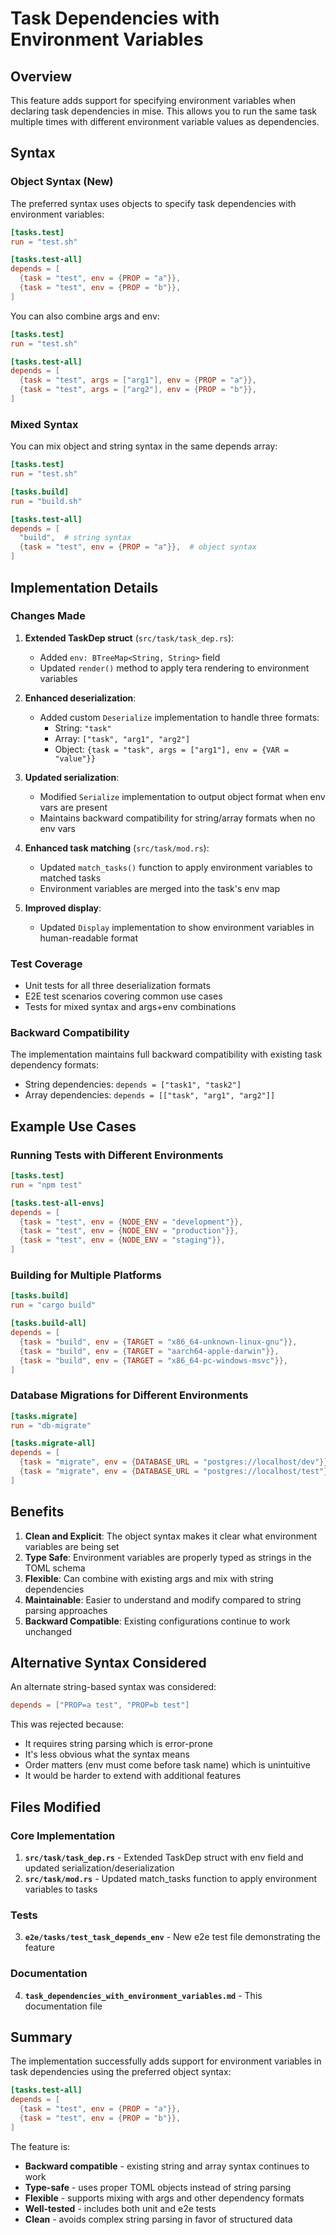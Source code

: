# Task Dependencies with Environment Variables

## Overview

This feature adds support for specifying environment variables when declaring task dependencies in mise. This allows you to run the same task multiple times with different environment variable values as dependencies.

## Syntax

### Object Syntax (New)

The preferred syntax uses objects to specify task dependencies with environment variables:

```toml
[tasks.test]
run = "test.sh"

[tasks.test-all]
depends = [
  {task = "test", env = {PROP = "a"}},
  {task = "test", env = {PROP = "b"}},
]
```

You can also combine args and env:

```toml
[tasks.test]
run = "test.sh"

[tasks.test-all]
depends = [
  {task = "test", args = ["arg1"], env = {PROP = "a"}},
  {task = "test", args = ["arg2"], env = {PROP = "b"}},
]
```

### Mixed Syntax

You can mix object and string syntax in the same depends array:

```toml
[tasks.test]
run = "test.sh"

[tasks.build]
run = "build.sh"

[tasks.test-all]
depends = [
  "build",  # string syntax
  {task = "test", env = {PROP = "a"}},  # object syntax
]
```

## Implementation Details

### Changes Made

1. **Extended TaskDep struct** (`src/task/task_dep.rs`):
   - Added `env: BTreeMap<String, String>` field
   - Updated `render()` method to apply tera rendering to environment variables

2. **Enhanced deserialization**:
   - Added custom `Deserialize` implementation to handle three formats:
     - String: `"task"`
     - Array: `["task", "arg1", "arg2"]`
     - Object: `{task = "task", args = ["arg1"], env = {VAR = "value"}}`

3. **Updated serialization**:
   - Modified `Serialize` implementation to output object format when env vars are present
   - Maintains backward compatibility for string/array formats when no env vars

4. **Enhanced task matching** (`src/task/mod.rs`):
   - Updated `match_tasks()` function to apply environment variables to matched tasks
   - Environment variables are merged into the task's env map

5. **Improved display**:
   - Updated `Display` implementation to show environment variables in human-readable format

### Test Coverage

- Unit tests for all three deserialization formats
- E2E test scenarios covering common use cases
- Tests for mixed syntax and args+env combinations

### Backward Compatibility

The implementation maintains full backward compatibility with existing task dependency formats:
- String dependencies: `depends = ["task1", "task2"]`
- Array dependencies: `depends = [["task", "arg1", "arg2"]]`

## Example Use Cases

### Running Tests with Different Environments

```toml
[tasks.test]
run = "npm test"

[tasks.test-all-envs]
depends = [
  {task = "test", env = {NODE_ENV = "development"}},
  {task = "test", env = {NODE_ENV = "production"}},
  {task = "test", env = {NODE_ENV = "staging"}},
]
```

### Building for Multiple Platforms

```toml
[tasks.build]
run = "cargo build"

[tasks.build-all]
depends = [
  {task = "build", env = {TARGET = "x86_64-unknown-linux-gnu"}},
  {task = "build", env = {TARGET = "aarch64-apple-darwin"}},
  {task = "build", env = {TARGET = "x86_64-pc-windows-msvc"}},
]
```

### Database Migrations for Different Environments

```toml
[tasks.migrate]
run = "db-migrate"

[tasks.migrate-all]
depends = [
  {task = "migrate", env = {DATABASE_URL = "postgres://localhost/dev"}},
  {task = "migrate", env = {DATABASE_URL = "postgres://localhost/test"}},
]
```

## Benefits

1. **Clean and Explicit**: The object syntax makes it clear what environment variables are being set
2. **Type Safe**: Environment variables are properly typed as strings in the TOML schema
3. **Flexible**: Can combine with existing args and mix with string dependencies
4. **Maintainable**: Easier to understand and modify compared to string parsing approaches
5. **Backward Compatible**: Existing configurations continue to work unchanged

## Alternative Syntax Considered

An alternate string-based syntax was considered:
```toml
depends = ["PROP=a test", "PROP=b test"]
```

This was rejected because:
- It requires string parsing which is error-prone
- It's less obvious what the syntax means
- Order matters (env must come before task name) which is unintuitive
- It would be harder to extend with additional features

## Files Modified

### Core Implementation
1. **`src/task/task_dep.rs`** - Extended TaskDep struct with env field and updated serialization/deserialization
2. **`src/task/mod.rs`** - Updated match_tasks function to apply environment variables to tasks

### Tests
3. **`e2e/tasks/test_task_depends_env`** - New e2e test file demonstrating the feature

### Documentation  
4. **`task_dependencies_with_environment_variables.md`** - This documentation file

## Summary

The implementation successfully adds support for environment variables in task dependencies using the preferred object syntax:

```toml
[tasks.test-all]
depends = [
  {task = "test", env = {PROP = "a"}},
  {task = "test", env = {PROP = "b"}},
]
```

The feature is:
- **Backward compatible** - existing string and array syntax continues to work
- **Type-safe** - uses proper TOML objects instead of string parsing  
- **Flexible** - supports mixing with args and other dependency formats
- **Well-tested** - includes both unit and e2e tests
- **Clean** - avoids complex string parsing in favor of structured data